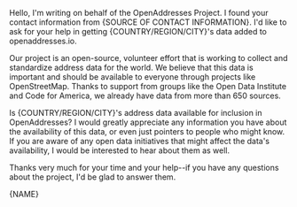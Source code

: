 Hello, I'm writing on behalf of the OpenAddresses Project. I found your contact information from {SOURCE OF CONTACT INFORMATION}. I'd like to ask for your help in getting {COUNTRY/REGION/CITY}'s data added to openaddresses.io.

Our project is an open-source, volunteer effort that is working to collect and standardize address data for the world. We believe that this data is important and should be available to everyone through projects like OpenStreetMap. Thanks to support from groups like the Open Data Institute and Code for America, we already have data from more than 650 sources.

Is {COUNTRY/REGION/CITY}'s address data available for inclusion in OpenAddresses? I would greatly appreciate any information you have about the availability of this data, or even just pointers to people who might know. If you are aware of any open data initiatives that might affect the data's availability, I would be interested to hear about them as well.

Thanks very much for your time and your help--if you have any questions about the project, I'd be glad to answer them.

{NAME}